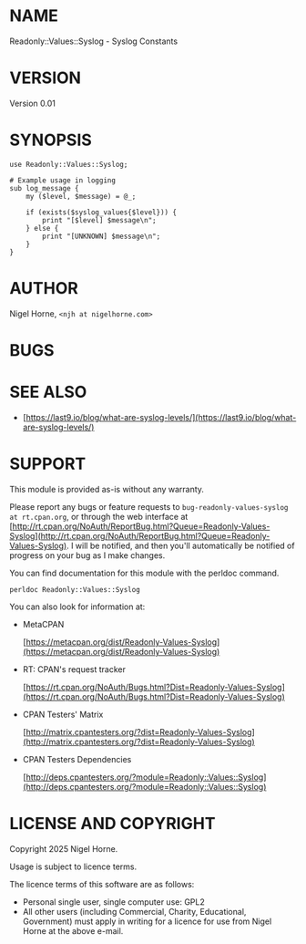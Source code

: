 # NAME

Readonly::Values::Syslog - Syslog Constants

# VERSION

Version 0.01

# SYNOPSIS

    use Readonly::Values::Syslog;

    # Example usage in logging
    sub log_message {
        my ($level, $message) = @_;

        if (exists($syslog_values{$level})) {
            print "[$level] $message\n";
        } else {
            print "[UNKNOWN] $message\n";
        }
    }

# AUTHOR

Nigel Horne, `<njh at nigelhorne.com>`

# BUGS

# SEE ALSO

- [https://last9.io/blog/what-are-syslog-levels/](https://last9.io/blog/what-are-syslog-levels/)

# SUPPORT

This module is provided as-is without any warranty.

Please report any bugs or feature requests to `bug-readonly-values-syslog at rt.cpan.org`,
or through the web interface at
[http://rt.cpan.org/NoAuth/ReportBug.html?Queue=Readonly-Values-Syslog](http://rt.cpan.org/NoAuth/ReportBug.html?Queue=Readonly-Values-Syslog).
I will be notified, and then you'll
automatically be notified of progress on your bug as I make changes.

You can find documentation for this module with the perldoc command.

    perldoc Readonly::Values::Syslog

You can also look for information at:

- MetaCPAN

    [https://metacpan.org/dist/Readonly-Values-Syslog](https://metacpan.org/dist/Readonly-Values-Syslog)

- RT: CPAN's request tracker

    [https://rt.cpan.org/NoAuth/Bugs.html?Dist=Readonly-Values-Syslog](https://rt.cpan.org/NoAuth/Bugs.html?Dist=Readonly-Values-Syslog)

- CPAN Testers' Matrix

    [http://matrix.cpantesters.org/?dist=Readonly-Values-Syslog](http://matrix.cpantesters.org/?dist=Readonly-Values-Syslog)

- CPAN Testers Dependencies

    [http://deps.cpantesters.org/?module=Readonly::Values::Syslog](http://deps.cpantesters.org/?module=Readonly::Values::Syslog)

# LICENSE AND COPYRIGHT

Copyright 2025 Nigel Horne.

Usage is subject to licence terms.

The licence terms of this software are as follows:

- Personal single user, single computer use: GPL2
- All other users (including Commercial, Charity, Educational, Government)
  must apply in writing for a licence for use from Nigel Horne at the
  above e-mail.
